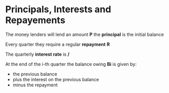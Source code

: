 # Principals, Interests and Repayements

The money lenders will lend an amount __P__ the __principal__ is the initial balance

Every quarter they require a regular __repayment__ __R__

The quarterly __interest rate__ is __/__

At the end of the i-th quarter the balance owing __Bi__ is given by:

- the previous balance
- plus the interest on the previous balance
- minus the repayment
